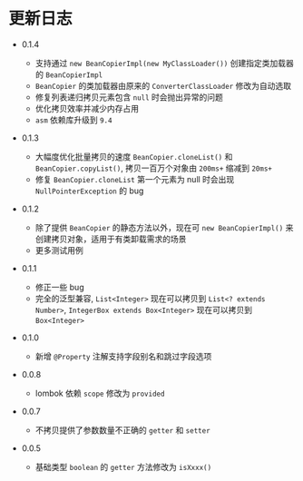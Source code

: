 # 更新日志

+ 0.1.4
    + 支持通过 `new BeanCopierImpl(new MyClassLoader())` 创建指定类加载器的 `BeanCopierImpl`
    + `BeanCopier` 的类加载器由原来的 `ConverterClassLoader` 修改为自动选取
    + 修复列表递归拷贝元素包含 `null` 时会抛出异常的问题
    + 优化拷贝效率并减少内存占用
    + `asm` 依赖库升级到 `9.4`

+ 0.1.3
    + 大幅度优化批量拷贝的速度 `BeanCopier.cloneList()` 和 `BeanCopier.copyList()`, 拷贝一百万个对象由 `200ms+`
      缩减到 `20ms+`
    + 修复 `BeanCopier.cloneList` 第一个元素为 null 时会出现 `NullPointerException` 的 bug

+ 0.1.2
    + 除了提供 `BeanCopier` 的静态方法以外，现在可 `new BeanCopierImpl()` 来创建拷贝对象，适用于有类卸载需求的场景
    + 更多测试用例

+ 0.1.1
    + 修正一些 bug
    + 完全的泛型兼容, `List<Integer>` 现在可以拷贝到 `List<? extends Number>`, `IntegerBox extends Box<Integer>`
      现在可以拷贝到 `Box<Integer>`

+ 0.1.0
    + 新增 `@Property` 注解支持字段别名和跳过字段选项

+ 0.0.8
    + lombok 依赖 `scope` 修改为 `provided`

+ 0.0.7
    + 不拷贝提供了参数数量不正确的 `getter` 和 `setter`

+ 0.0.5
    + 基础类型 `boolean` 的 `getter` 方法修改为 `isXxxx()`